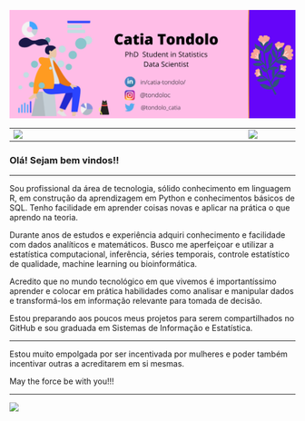 ![capa github](https://github.com/tondoloc/tondoloc/blob/main/images/CatiaTondolo(1).png)  


<center>
  <table>
    <tr>
        <td><img width="400px" align="left" src="https://github-readme-stats.vercel.app/api/top-langs/?username=tondoloc&hide=html&layout=compact&theme=buefy" /></td>
        <td><img width="495px" align="left" src="https://github-readme-stats.vercel.app/api?username=tondoloc&theme=buefy"/></td>
    </tr>   
  </table>
</center>  

### Olá! Sejam bem vindos!!

---
Sou profissional da área de tecnologia, sólido conhecimento em linguagem R, em construção da aprendizagem em Python e conhecimentos básicos de SQL. Tenho facilidade em aprender coisas novas e aplicar na prática o que aprendo na teoria.

Durante anos de estudos e experiência adquiri conhecimento e facilidade com dados analíticos e matemáticos. Busco me aperfeiçoar e utilizar a estatística computacional, inferência, séries temporais, controle estatístico de qualidade, machine learning ou bioinformática.

Acredito que no mundo tecnológico em que vivemos é importantíssimo aprender e colocar em prática habilidades como analisar e manipular dados e transformá-los em informação relevante para tomada de decisão. 

Estou preparando aos poucos meus projetos para serem compartilhados no GitHub e sou graduada em Sistemas de Informação e Estatística. 

---

Estou muito empolgada por ser incentivada por mulheres e poder também incentivar outras a acreditarem em si mesmas.

May the force be with you!!!

---



![](https://komarev.com/ghpvc/?username=tondoloc&color=blue&style=flat)
